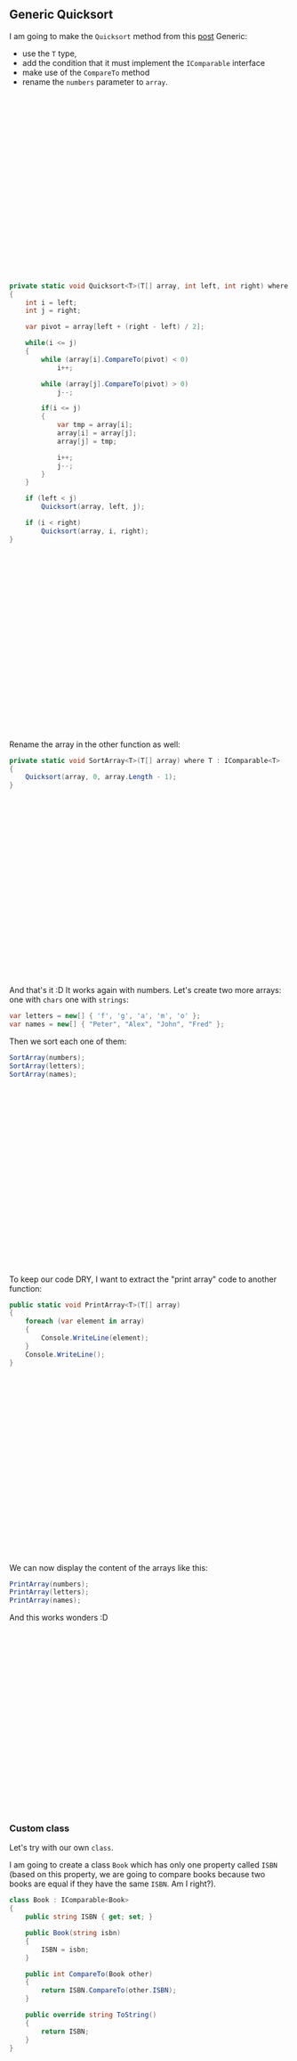 ## Generic Quicksort

I am going to make the `Quicksort` method from this [post](/csharp/arrays/quicksort.md) Generic:
- use the `T` type, 
- add the condition that it must implement the `IComparable` interface 
- make use of the `CompareTo` method
- rename the `numbers` parameter to `array`.

<br><br><br><br><br><br><br><br><br><br><br><br><br><br><br><br><br><br><br>


``` csharp
private static void Quicksort<T>(T[] array, int left, int right) where T : IComparable<T>
{
    int i = left;
    int j = right;

    var pivot = array[left + (right - left) / 2];

    while(i <= j)
    {
        while (array[i].CompareTo(pivot) < 0)
            i++;

        while (array[j].CompareTo(pivot) > 0)
            j--;

        if(i <= j)
        {
            var tmp = array[i];
            array[i] = array[j];
            array[j] = tmp;

            i++;
            j--;
        }
    }

    if (left < j)
        Quicksort(array, left, j);

    if (i < right)
        Quicksort(array, i, right);
}
```

<br><br><br><br><br><br><br><br><br><br><br><br><br><br><br><br><br><br><br>


Rename the array in the other function as well:

``` csharp
private static void SortArray<T>(T[] array) where T : IComparable<T>
{
    Quicksort(array, 0, array.Length - 1);
}
```

<br><br><br><br><br><br><br><br><br><br><br><br><br><br><br><br><br><br><br>


And that's it :D It works again with numbers. Let's create two more arrays: one with `chars` one with `strings`:

```csharp
var letters = new[] { 'f', 'g', 'a', 'm', 'o' };
var names = new[] { "Peter", "Alex", "John", "Fred" };
```

Then we sort each one of them:

``` csharp
SortArray(numbers);
SortArray(letters);
SortArray(names);
```

<br><br><br><br><br><br><br><br><br><br><br><br><br><br><br><br><br><br><br>


To keep our code DRY, I want to extract the "print array" code to another function:

<!-- ![Raisins](https://media.giphy.com/media/unVuwnL0UyHUk/giphy.gif) -->

``` csharp
public static void PrintArray<T>(T[] array)
{
    foreach (var element in array)
    {
        Console.WriteLine(element);
    }
    Console.WriteLine();
}
```

<br><br><br><br><br><br><br><br><br><br><br><br><br><br><br><br><br><br><br>


We can now display the content of the arrays like this:

``` csharp
PrintArray(numbers);
PrintArray(letters);
PrintArray(names);
```
And this works wonders :D

<br><br><br><br><br><br><br><br><br><br><br><br><br><br><br><br><br><br><br>


### Custom class

Let's try with our own `class`. 

I am going to create a class `Book` which has only one property called `ISBN` (based on this property, we are going to compare books because two books are equal if they have the same `ISBN`. Am I right?).

<!-- ![Whitney](https://media.giphy.com/media/BZjZpr8tP8lVe/giphy.gif) -->

``` csharp
class Book : IComparable<Book>
{
    public string ISBN { get; set; }

    public Book(string isbn)
    {
        ISBN = isbn;
    }

    public int CompareTo(Book other)
    {
        return ISBN.CompareTo(other.ISBN);
    }

    public override string ToString()
    {
        return ISBN;
    }
}
```

<br><br><br><br><br><br><br><br><br><br><br><br><br><br><br><br><br><br><br>


Then, I am going to create an array of books. I won't create a proper ISBN, just some dumb ones:

``` csharp
var books = new[] { new Book("4ds"), new Book("2er"), new Book("31") };
```

::: tip
My intent is to show you how to implement `IComparable` and how to think about it. This interface isn't that difficult and using it is a breeze.
:::

<br><br><br><br><br><br><br><br><br><br><br><br><br><br><br><br><br><br><br>


Then we can just sort it and display it:

``` csharp
...
SortArray(books);
...
PrintArray(books);
```

Wonderful :)

You can find the source code on
[GitHub](https://github.com/danielsimionescu/csharp-quicksort).

<br><br><br><br><br><br><br><br><br><br><br><br><br><br><br><br><br><br><br>


### Conclusion
But should we use this approach? I don't recommend so. Let's see why in our next experiment.

<br><br><br><br><br><br><br><br><br><br><br><br><br><br><br><br><br><br><br>
